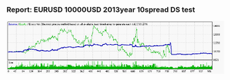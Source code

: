 
### Report: EURUSD 10000USD 2013year 10spread DS test

![EURUSD 10000USD 2013year 10spread DS test.txt](./EURUSD-10000USD-2013year-10spread-DS-test.gif)

